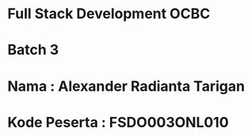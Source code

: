 # Full Stack Development OCBC
# Batch 3
# Nama : Alexander Radianta Tarigan
# Kode Peserta : FSDO003ONL010